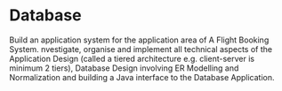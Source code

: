 # Database
Build an application system for the application area of A Flight Booking System.   nvestigate, organise and implement all technical aspects of the Application Design (called a tiered architecture e.g. client-server is minimum 2 tiers), Database Design involving ER Modelling and Normalization and building a Java interface to the Database Application. 
